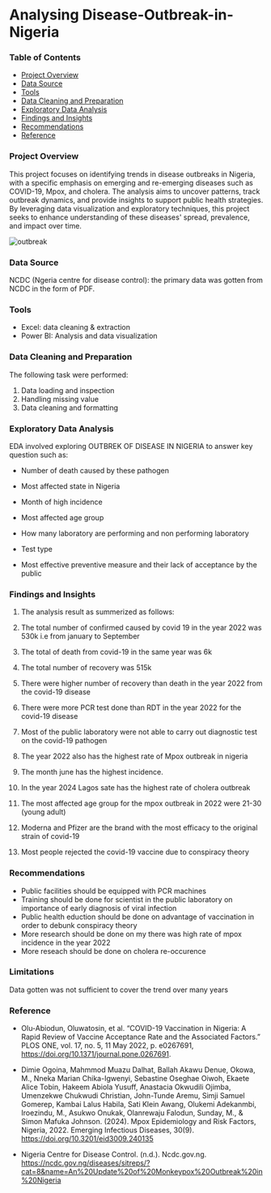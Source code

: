 # Analysing Disease-Outbreak-in-Nigeria

### Table of Contents

- [Project Overview](#project-overview)
- [Data Source](#data-source)
- [Tools](#tools)
- [Data Cleaning and Preparation](#data-cleaning-and-preparation)
- [Exploratory Data Analysis](#exploratory-data-analysis)
- [Findings and Insights](#findings-and-insights)
- [Recommendations](#recommendations)
- [Reference](#reference)

### Project Overview

This project focuses on identifying trends in disease outbreaks in Nigeria, with a specific emphasis on emerging and re-emerging diseases such as COVID-19, Mpox, and cholera. The analysis aims to uncover patterns, track outbreak dynamics, and provide insights to support public health strategies. By leveraging data visualization and exploratory techniques, this project seeks to enhance understanding of these diseases' spread, prevalence, and impact over time.

![outbreak](https://github.com/user-attachments/assets/3081fa92-7ec3-4e66-90fa-e7c044c35423)


### Data Source

NCDC (Ngeria centre for disease control): the primary data was gotten from NCDC in the form of PDF.

### Tools

- Excel: data cleaning & extraction
- Power BI: Analysis and data visualization

### Data Cleaning and Preparation

The following task were performed:
1. Data loading and inspection
2. Handling missing value
3. Data cleaning and formatting

### Exploratory Data Analysis

EDA involved exploring OUTBREK OF DISEASE IN NIGERIA to answer key question such as:

- Number of death caused by these pathogen

- Most affected state in Nigeria

- Month of high incidence

- Most affected age group

- How many laboratory are performing and non performing laboratory

- Test type

- Most effective preventive measure and their lack of acceptance by the public

### Findings and Insights 

1. The analysis result as summerized as follows:

2. The total number of confirmed caused by covid 19 in the year 2022 was 530k i.e from january to September

3. The total of death from covid-19 in the same year was 6k

4. The total number of recovery was 515k

5. There were higher number of recovery than death in the year 2022 from the covid-19 disease

6. There were more PCR test done than RDT in the year 2022 for the covid-19 disease

7. Most of the public laboratory were not able to carry out diagnostic test on the covid-19 pathogen

8. The year 2022 also has the highest rate of Mpox outbreak in nigeria

9. The month june has the highest incidence.

10. In the year 2024 Lagos sate has the highest rate of cholera outbreak

11. The most affected age group for the mpox outbreak in 2022 were 21-30 (young adult)

12. Moderna and Pfizer are the brand with the most efficacy to the original strain of covid-19

13. Most people rejected the covid-19 vaccine due to conspiracy theory

### Recommendations

- Public facilities should be equipped with PCR machines
- Training should be done for scientist in the public laboratory on importance of early diagnosis of viral infection
- Public health eduction should be done on advantage of vaccination in order to debunk conspiracy theory
- More research should be done on my there was high rate of mpox incidence in the year 2022
- More reseach should be done on cholera re-occurence

### Limitations

  Data gotten was not sufficient to cover the trend over many years

### Reference

- Olu-Abiodun, Oluwatosin, et al. “COVID-19 Vaccination in Nigeria: A Rapid Review of Vaccine Acceptance Rate and the Associated Factors.” PLOS ONE, vol. 17, no. 5, 11 May 2022, p. e0267691, https://doi.org/10.1371/journal.pone.0267691.

- Dimie Ogoina, Mahmmod Muazu Dalhat, Ballah Akawu Denue, Okowa, M., Nneka Marian Chika-Igwenyi, Sebastine Oseghae Oiwoh, Ekaete Alice Tobin, Hakeem Abiola Yusuff, Anastacia Okwudili Ojimba, Umenzekwe Chukwudi Christian, John-Tunde Aremu, Simji Samuel Gomerep, Kambai Lalus Habila, Sati Klein Awang, Olukemi Adekanmbi, Iroezindu, M., Asukwo Onukak, Olanrewaju Falodun, Sunday, M., & Simon Mafuka Johnson. (2024). Mpox Epidemiology and Risk Factors, Nigeria, 2022. Emerging Infectious Diseases, 30(9). https://doi.org/10.3201/eid3009.240135 ‌

- Nigeria Centre for Disease Control. (n.d.). Ncdc.gov.ng. https://ncdc.gov.ng/diseases/sitreps/?cat=8&name=An%20Update%20of%20Monkeypox%20Outbreak%20in%20Nigeria ‌
